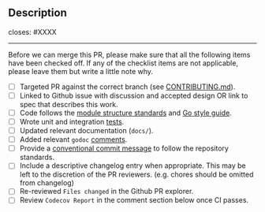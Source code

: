 <!-- < < < < < < < < < < < < < < < < < < < < < < < < < < < < < < < < < ☺
v                               ✰  Thanks for creating a PR! ✰
v    Before smashing the submit button please review the checkboxes.
v    If a checkbox is n/a - please still include it but + a little note why
☺ > > > > > > > > > > > > > > > > > > > > > > > > > > > > > > > > >  -->

## Description

<!-- Add a description of the changes that this PR introduces and the files that
are the most critical to review.
-->

closes: #XXXX

<!-- Please refer to the [guidelines](https://github.com/cosmos/ibc-go/blob/main/docs/dev/pull-requests.md#commit-messages) for commit messages in ibc-go.

This repository uses [conventional commits](https://www.conventionalcommits.org/en/v1.0.0/).

Example commit messages:

fix: skip emission of unpopulated memo field in ics20
deps: updating sdk to v0.46.4
chore: removed unused variables
e2e: adding e2e upgrade test for ibc-go/v6
docs: ics27 v6 documentation updates
feat: add semantic version utilities for e2e tests
feat(api)!: this is an api breaking feature
fix(statemachine)!: this is a statemachine breaking fix
-->

---

Before we can merge this PR, please make sure that all the following items have been
checked off. If any of the checklist items are not applicable, please leave them but
write a little note why.

- [ ] Targeted PR against the correct branch (see [CONTRIBUTING.md](https://github.com/cosmos/ibc-go/blob/main/docs/dev/pull-requests.md#pull-request-targeting)).
- [ ] Linked to Github issue with discussion and accepted design OR link to spec that describes this work.
- [ ] Code follows the [module structure standards](https://github.com/cosmos/cosmos-sdk/blob/main/docs/build/building-modules/11-structure.md) and [Go style guide](../docs/dev/go-style-guide.md).
- [ ] Wrote unit and integration [tests](https://github.com/cosmos/ibc-go/blob/main/testing/README.md#ibc-testing-package).
- [ ] Updated relevant documentation (`docs/`).
- [ ] Added relevant `godoc` [comments](https://blog.golang.org/godoc-documenting-go-code).
- [ ] Provide a [conventional commit message](https://github.com/cosmos/ibc-go/blob/main/docs/dev/pull-requests.md#commit-messages) to follow the repository standards.
- [ ] Include a descriptive changelog entry when appropriate. This may be left to the discretion of the PR reviewers. (e.g. chores should be omitted from changelog)
- [ ] Re-reviewed `Files changed` in the Github PR explorer.
- [ ] Review `Codecov Report` in the comment section below once CI passes.
